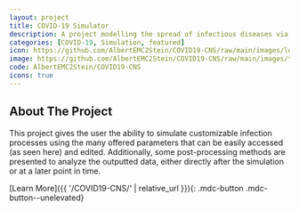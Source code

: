 ```yaml
---
layout: project
title: COVID-19 Simulator
description: A project modelling the spread of infectious diseases via contact networks.
categories: [COVID-19, Simulation, featured]
icon: https://github.com/AlbertEMC2Stein/COVID19-CNS/raw/main/images/logo.png
image: https://github.com/AlbertEMC2Stein/COVID19-CNS/raw/main/images/terminal.png
code: AlbertEMC2Stein/COVID19-CNS
icons: true
---
```


## About The Project

This project gives the user the ability to simulate customizable infection processes using the many offered parameters that can be easily accessed (as seen here) and edited. Additionally, some post-processing methods are presented to analyze the outputted data, either directly after the simulation or at a later point in time.

[Learn More]({{ '/COVID19-CNS/' | relative_url }}){: .mdc-button .mdc-button--unelevated}

